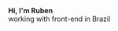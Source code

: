 <div style="display:inline">
   <span><strong>Hi, I'm Ruben</strong></span><br>
   <span>working with front-end in Brazil</span>
</div>
<!--<h6 align="center">HTML | CSS | JS | JQUERY | BOOTSTRAP</h6><br>

<p align="center"> <img src="https://komarev.com/ghpvc/?username=RubenFontes&color=blue" alt="Profile views" /> </p>

   <div align="center" style="display: inline-block, margin:1rem 0" >
    <img align="center" alt="HTML" height="40" width="50" src="https://raw.githubusercontent.com/devicons/devicon/master/icons/html5/html5-original.svg">
    <img align="center" alt="CSS" height="40" width="50" src="https://raw.githubusercontent.com/devicons/devicon/master/icons/css3/css3-original.svg">
    <img align="center" alt="Js" height="40" width="50" src="https://raw.githubusercontent.com/devicons/devicon/master/icons/javascript/javascript-plain.svg">
    <img align="center" alt="BS" height="40" src="https://raw.githubusercontent.com/github/explore/80688e429a7d4ef2fca1e82350fe8e3517d3494d/topics/nodejs/nodejs.png">
    <img align="center" alt="Python" height="40" width="60" src="https://raw.githubusercontent.com/devicons/devicon/master/icons/python/python-original.svg">

</div>
<br>
<br>

<p align="center">
<img width="398px" alt="stats" src="https://github-readme-stats.vercel.app/api?username=RubenFontes&theme=github_dark&showicons=true)"/>
<img width="334px" src="https://github-readme-stats.vercel.app/api/top-langs/?username=RubenFontes&layout=compact&theme=github_dark"/>
</p>-->
